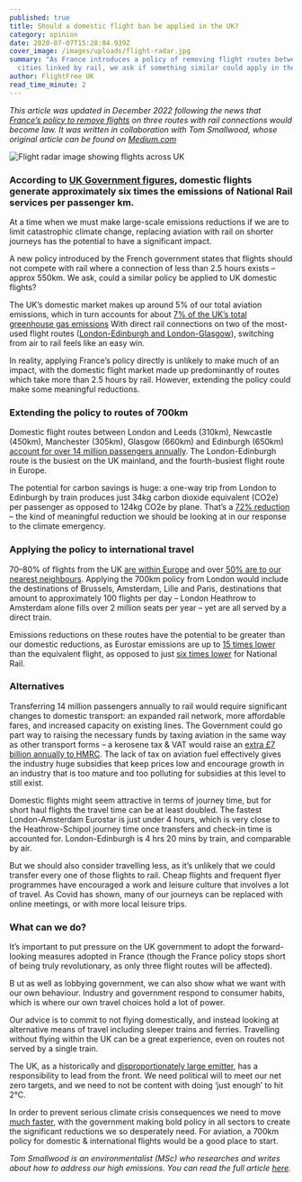```yaml
---
published: true
title: Should a domestic flight ban be applied in the UK?
category: opinion
date: 2020-07-07T15:28:04.939Z
cover_image: /images/uploads/flight-radar.jpg
summary: "As France introduces a policy of removing flight routes between some
  cities linked by rail, we ask if something similar could apply in the UK "
author: FlightFree UK
read_time_minute: 2
---
```

*This article was updated in December 2022 following the news that [France’s policy to remove flights](https://www.telegraph.co.uk/world-news/2022/12/04/france-ban-short-haul-domestic-flights-rail-alternative-approved/) on three routes with rail connections would become law. It was written in collaboration with Tom Smallwood, whose original article can be found on [Medium.com](https://medium.com/@tomsmallwoodenv/building-on-frances-aviation-bailout-to-reduce-the-uk-s-domestic-short-haul-flight-emissions-5839f0e075fa)*

![Flight radar image showing flights across UK](/images/uploads/flight-radar.jpg "Flight radar image showing flights across UK")

### According to [UK Government figures](https://www.gov.uk/government/publications/greenhouse-gas-reporting-conversion-factors-2019), domestic flights generate approximately six times the emissions of National Rail services per passenger km.

At a time when we must make large-scale emissions reductions if we are to limit catastrophic climate change, replacing aviation with rail on shorter journeys has the potential to have a significant impact.

A﻿ new policy introduced by the French government states that flights should not compete with rail where a connection of less than 2.5 hours exists – approx 550km. We ask, could a similar policy be applied to UK domestic flights?

The UK’s domestic market makes up around 5% of our total aviation emissions, which in turn accounts for about [7% of the UK’s total greenhouse gas emissions](https://www.theccc.org.uk/wp-content/uploads/2019/05/Net-Zero-Technical-report-CCC.pdf) With direct rail connections on two of the most-used flight routes ([London-Edinburgh and London-Glasgow](<https://commonslibrary.parliament.uk/domestic-flights-in-the-uk-where-do-we-fly/>)), switching from air to rail feels like an easy win. 

In reality, applying France’s policy directly is unlikely to make much of an impact, with the domestic flight market made up predominantly of routes which take more than 2.5 hours by rail. However, extending the policy could make some meaningful reductions.

### Extending the policy to routes of 700km

Domestic flight routes between London and Leeds (310km), Newcastle (450km), Manchester (305km), Glasgow (660km) and Edinburgh (650km) [account for over 14 million passengers annually](https://www.caa.co.uk/Data-and-analysis/UK-aviation-market/Airports/Datasets/UK-Airport-data/Airport-data-2018/). The London-Edinburgh route is the busiest on the UK mainland, and the fourth-busiest flight route in Europe.

T﻿he potential for carbon savings is huge: a one-way trip from London to Edinburgh by train produces just 34kg carbon dioxide equivalent (CO2e) per passenger as opposed to 124kg CO2e by plane. That’s a [72% reduction](www.raileurope.com) – the kind of meaningful reduction we should be looking at in our response to the climate emergency.

### Applying the policy to international travel

70–80% of flights from the UK [are within Europe](https://www.gov.uk/government/statistical-data-sets/aviation-statistics-data-tables-avi) and over [50% are to our nearest neighbours](https://www.gov.uk/government/statistical-data-sets/aviation-statistics-data-tables-avi). Applying the 700km policy from London would include the destinations of Brussels, Amsterdam, Lille and Paris, destinations that amount to approximately 100 flights per day – London Heathrow to Amsterdam alone fills over 2 million seats per year – yet are all served by a direct train. 

Emissions reductions on these routes have the potential to be greater than our domestic reductions, as Eurostar emissions are up to [15 times lower](https://www.eurostar-treadlightly.com/en/environment.php) than the equivalent flight, as opposed to just [six times lower](https://www.gov.uk/government/publications/greenhouse-gas-reporting-conversion-factors-2019) for National Rail.

### **Alternatives**

Transferring 14 million passengers annually to rail would require significant changes to domestic transport: an expanded rail network, more affordable fares, and increased capacity on existing lines. The Government could go part way to raising the necessary funds by taxing aviation in the same way as other transport forms – a kerosene tax & VAT would raise an [extra £7 billion annually to HMRC](<https://earth.org/aviation-subsidies/>). The lack of tax on aviation fuel effectively gives the industry huge subsidies that keep prices low and encourage growth in an industry that is too mature and too polluting for subsidies at this level to still exist.

Domestic flights might seem attractive in terms of journey time, but for short haul flights the travel time can be at least doubled. The fastest London-Amsterdam Eurostar is just under 4 hours, which is very close to the Heathrow-Schipol journey time once transfers and check-in time is accounted for. London-Edinburgh is 4 hrs 20 mins by train, and comparable by air.

But we should also consider travelling less, as it’s unlikely that we could transfer every one of those flights to rail. Cheap flights and frequent flyer programmes have encouraged a work and leisure culture that involves a lot of travel. As Covid has shown, many of our journeys can be replaced with online meetings, or with more local leisure trips.

### W﻿hat can we do?

It’s important to put pressure on the UK government to adopt the forward-looking measures adopted in France (though the France policy stops short of being truly revolutionary, as only three flight routes will be affected). 

B ut as well as lobbying government, we can also show what we want with our own behaviour. Industry and government respond to consumer habits, which is where our own travel choices hold a lot of power.

Our advice is to commit to not flying domestically, and instead looking at alternative means of travel including sleeper trains and ferries. Travelling without flying within the UK can be a great experience, even on routes not served by a single train.

The UK, as a historically and [disproportionately large emitter](https://ourworldindata.org/contributed-most-global-co2), has a responsibility to lead from the front. We need political will to meet our net zero targets, and we need to not be content with doing ‘just enough’ to hit 2°C. 

In order to prevent serious climate crisis consequences we need to move [much faster](https://theconversation.com/our-climate-is-like-reckless-banking-before-the-crash-its-time-to-talk-about-near-term-collapse-128374), with the government making bold policy in all sectors to create the significant reductions we so desperately need. For aviation, a 700km policy for domestic & international flights would be a good place to start.

*Tom Smallwood is an environmentalist (MSc) who researches and writes about how to address our high emissions. You can read the full article [here](https://medium.com/@tomsmallwoodenv/building-on-frances-aviation-bailout-to-reduce-the-uk-s-domestic-short-haul-flight-emissions-5839f0e075fa).*